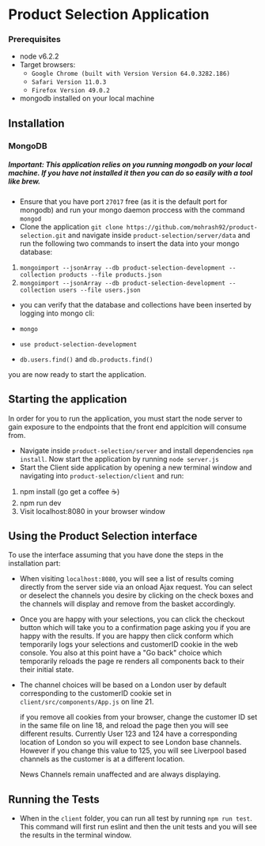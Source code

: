 # Product Selection Application

### Prerequisites 
- node v6.2.2
- Target browsers: 
  - `Google Chrome (built with Version Version 64.0.3282.186)`
  - `Safari Version 11.0.3 `
  - `Firefox Version 49.0.2`
- mongodb installed on your local machine 

## Installation
### MongoDB
##### Important: This application relies on you running mongodb on your local machine. If you have not installed it then you can do so easily with a tool like brew. 
- Ensure that you have port `27017` free (as it is the default port for mongodb) and run your mongo daemon proccess with the command `mongod`
- Clone the application `git clone https://github.com/mohrash92/product-selection.git` and navigate inside `product-selection/server/data` and run the following two commands to insert the data into your mongo database:

1) `mongoimport --jsonArray --db product-selection-development --collection products --file products.json`
2) `mongoimport --jsonArray --db product-selection-development --collection users --file users.json`

- you can verify that the database and collections have been inserted by logging into mongo cli:

- `mongo`
- `use product-selection-development`
- `db.users.find()` and `db.products.find()`

you are now ready to start the application. 

## Starting the application
In order for you to run the application, you must start the node server to gain exposure to the endpoints that the front end applcition will consume from.

- Navigate inside `product-selection/server` and install dependencies `npm install`. Now start the application by running `node server.js`
- Start the Client side application by opening a new terminal window and navigating into `product-selection/client` and run:
 1) npm install (go get a coffee :coffee:)
 2) npm run dev 
 3) Visit localhost:8080 in your browser window

## Using the Product Selection interface
To use the interface assuming that you have done the steps in the installation part:
 
- When visiting `localhost:8080`, you will see a list of results coming directly from the server side via an onload Ajax request. You can select or deselect the channels you desire by clicking on the check boxes and the channels will display and remove from the basket accordingly. 

- Once you are happy with your selections, you can click the checkout button which will take you to a confirmation page asking you if you are happy with the results. If you are happy then click conform which temporarily logs your selections and customerID cookie in the web console. You also at this point have a "Go back" choice which temporarily reloads the page re renders all components back to their their initial state.
 
 
- The channel choices will be based on a London user by default corresponding to the customerID cookie set in `client/src/components/App.js` on line 21.

  if you remove all cookies from your browser, change the customer ID set in the same file on line 18, and reload the page then you will see different results. Currently User 123 and 124 have a corresponding location of London so you will expect to see London base channels. However if you change this value to 125, you will see Liverpool based channels as the customer is at a different location.
   
   News Channels remain unaffected and are always displaying. 

## Running the Tests
- When in the `client` folder, you can run all test by running `npm run test`. This command will first run eslint and then the unit tests and you will see the results in the terminal window.
